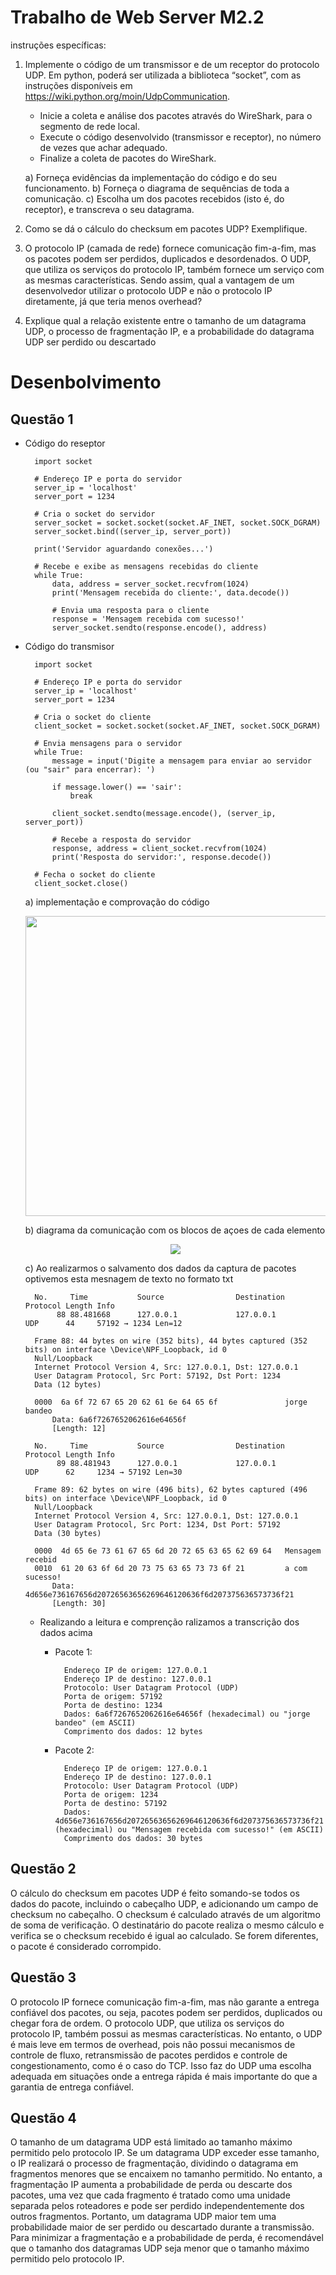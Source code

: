 # Trabalho de Web Server M2.2
instruções específicas:
1) Implemente o código de um transmissor e de um receptor do protocolo UDP. Em python, poderá ser utilizada a biblioteca “socket”, com as instruções disponíveis em https://wiki.python.org/moin/UdpCommunication.

    - Inicie a coleta e análise dos pacotes através do WireShark, para o segmento de rede local.
    - Execute o código desenvolvido (transmissor e receptor), no número de vezes que achar adequado.
    - Finalize a coleta de pacotes do WireShark.
    
    a) Forneça evidências da implementação do código e do seu funcionamento.
    b) Forneça o diagrama de sequências de toda a comunicação.
    c) Escolha um dos pacotes recebidos (isto é, do receptor), e transcreva o seu datagrama.
    
  
2) Como se dá o cálculo do checksum em pacotes UDP? Exemplifique.
3) O protocolo IP (camada de rede) fornece comunicação fim-a-fim, mas os pacotes podem ser 
perdidos, duplicados e desordenados. O UDP, que utiliza os serviços do protocolo IP, também 
fornece um serviço com as mesmas características. Sendo assim, qual a vantagem de um 
desenvolvedor utilizar o protocolo UDP e não o protocolo IP diretamente, já que teria menos 
overhead?
4) Explique qual a relação existente entre o tamanho de um datagrama UDP, o processo de 
fragmentação IP, e a probabilidade do datagrama UDP ser perdido ou descartado

# Desenbolvimento
## Questão 1
- Código do reseptor
                        
        import socket

        # Endereço IP e porta do servidor
        server_ip = 'localhost'
        server_port = 1234

        # Cria o socket do servidor
        server_socket = socket.socket(socket.AF_INET, socket.SOCK_DGRAM)
        server_socket.bind((server_ip, server_port))

        print('Servidor aguardando conexões...')

        # Recebe e exibe as mensagens recebidas do cliente
        while True:
            data, address = server_socket.recvfrom(1024)
            print('Mensagem recebida do cliente:', data.decode())

            # Envia uma resposta para o cliente
            response = 'Mensagem recebida com sucesso!'
            server_socket.sendto(response.encode(), address)
- Código do transmisor

        import socket

        # Endereço IP e porta do servidor
        server_ip = 'localhost'
        server_port = 1234

        # Cria o socket do cliente
        client_socket = socket.socket(socket.AF_INET, socket.SOCK_DGRAM)

        # Envia mensagens para o servidor
        while True:
            message = input('Digite a mensagem para enviar ao servidor (ou "sair" para encerrar): ')

            if message.lower() == 'sair':
                break

            client_socket.sendto(message.encode(), (server_ip, server_port))

            # Recebe a resposta do servidor
            response, address = client_socket.recvfrom(1024)
            print('Resposta do servidor:', response.decode())

        # Fecha o socket do cliente
        client_socket.close()
    a) implementação e comprovação do código  
     <p align="center">
    <img width="854" height="480" src = "A.gif">
    </p>
    b) diagrama da comunicação com os blocos de açoes de cada elemento
    <p align="center">
    <img  src = "Diagrama sin título.drawio.png">
    </p>
    c)
    Ao realizarmos o salvamento dos dados da captura de pacotes optivemos esta mesnagem de texto no formato txt 
    
        No.     Time           Source                Destination           Protocol Length Info
             88 88.481668      127.0.0.1             127.0.0.1             UDP      44     57192 → 1234 Len=12

        Frame 88: 44 bytes on wire (352 bits), 44 bytes captured (352 bits) on interface \Device\NPF_Loopback, id 0
        Null/Loopback
        Internet Protocol Version 4, Src: 127.0.0.1, Dst: 127.0.0.1
        User Datagram Protocol, Src Port: 57192, Dst Port: 1234
        Data (12 bytes)

        0000  6a 6f 72 67 65 20 62 61 6e 64 65 6f               jorge bandeo
            Data: 6a6f7267652062616e64656f
            [Length: 12]

        No.     Time           Source                Destination           Protocol Length Info
             89 88.481943      127.0.0.1             127.0.0.1             UDP      62     1234 → 57192 Len=30

        Frame 89: 62 bytes on wire (496 bits), 62 bytes captured (496 bits) on interface \Device\NPF_Loopback, id 0
        Null/Loopback
        Internet Protocol Version 4, Src: 127.0.0.1, Dst: 127.0.0.1
        User Datagram Protocol, Src Port: 1234, Dst Port: 57192
        Data (30 bytes)

        0000  4d 65 6e 73 61 67 65 6d 20 72 65 63 65 62 69 64   Mensagem recebid
        0010  61 20 63 6f 6d 20 73 75 63 65 73 73 6f 21         a com sucesso!
            Data: 4d656e736167656d20726563656269646120636f6d207375636573736f21
            [Length: 30]
    - Realizando a leitura e comprenção ralizamos a transcrição dos dados acima 
    
        - Pacote 1:

                Endereço IP de origem: 127.0.0.1
                Endereço IP de destino: 127.0.0.1
                Protocolo: User Datagram Protocol (UDP)
                Porta de origem: 57192
                Porta de destino: 1234
                Dados: 6a6f7267652062616e64656f (hexadecimal) ou "jorge bandeo" (em ASCII)
                Comprimento dos dados: 12 bytes
            
        - Pacote 2:

                Endereço IP de origem: 127.0.0.1
                Endereço IP de destino: 127.0.0.1
                Protocolo: User Datagram Protocol (UDP)
                Porta de origem: 1234
                Porta de destino: 57192
                Dados: 4d656e736167656d20726563656269646120636f6d207375636573736f21 (hexadecimal) ou "Mensagem recebida com sucesso!" (em ASCII)
                Comprimento dos dados: 30 bytes

    
## Questão 2
O cálculo do checksum em pacotes UDP é feito somando-se todos os dados do pacote, incluindo o cabeçalho UDP, e adicionando um campo de checksum no cabeçalho. O checksum é calculado através de um algoritmo de soma de verificação. O destinatário do pacote realiza o mesmo cálculo e verifica se o checksum recebido é igual ao calculado. Se forem diferentes, o pacote é considerado corrompido.
## Questão 3
O protocolo IP fornece comunicação fim-a-fim, mas não garante a entrega confiável dos pacotes, ou seja, pacotes podem ser perdidos, duplicados ou chegar fora de ordem. O protocolo UDP, que utiliza os serviços do protocolo IP, também possui as mesmas características. No entanto, o UDP é mais leve em termos de overhead, pois não possui mecanismos de controle de fluxo, retransmissão de pacotes perdidos e controle de congestionamento, como é o caso do TCP. Isso faz do UDP uma escolha adequada em situações onde a entrega rápida é mais importante do que a garantia de entrega confiável.
## Questão 4
O tamanho de um datagrama UDP está limitado ao tamanho máximo permitido pelo protocolo IP. Se um datagrama UDP exceder esse tamanho, o IP realizará o processo de fragmentação, dividindo o datagrama em fragmentos menores que se encaixem no tamanho permitido. No entanto, a fragmentação IP aumenta a probabilidade de perda ou descarte dos pacotes, uma vez que cada fragmento é tratado como uma unidade separada pelos roteadores e pode ser perdido independentemente dos outros fragmentos. Portanto, um datagrama UDP maior tem uma probabilidade maior de ser perdido ou descartado durante a transmissão. Para minimizar a fragmentação e a probabilidade de perda, é recomendável que o tamanho dos datagramas UDP seja menor que o tamanho máximo permitido pelo protocolo IP.

